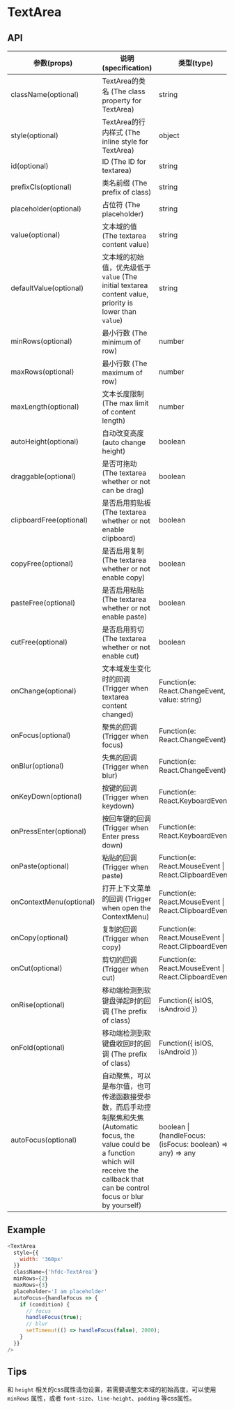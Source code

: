# TextArea

## API

| 参数(props) | 说明(specification) | 类型(type) | 默认值(defaultProps) |
| --- | --- | --- | --- |
| className(optional) | TextArea的类名 (The class property for TextArea) | string | - |
| style(optional) | TextArea的行内样式 (The inline style for TextArea) | object | {} |
| id(optional) | ID (The ID for textarea) | string | - |
| prefixCls(optional) | 类名前缀 (The prefix of class) | string | 'hfdc-textarea' |
| placeholder(optional) | 占位符 (The placeholder) | string | - |
| value(optional) | 文本域的值 (The textarea content value) | string | - |
| defaultValue(optional) | 文本域的初始值，优先级低于 `value` (The initial textarea content value, priority is lower than `value`) | string | - |
| minRows(optional) | 最小行数 (The minimum of row) | number | 1 |
| maxRows(optional) | 最小行数 (The maximum of row) | number | 6 |
| maxLength(optional) | 文本长度限制 (The max limit of content length) | number | Infinity |
| autoHeight(optional) | 自动改变高度 (auto change height) | boolean | true |
| draggable(optional) | 是否可拖动 (The textarea whether or not can be drag) | boolean | false |
| clipboardFree(optional) | 是否启用剪贴板 (The textarea whether or not enable clipboard) | boolean | true |
| copyFree(optional) | 是否启用复制 (The textarea whether or not enable copy) | boolean | true |
| pasteFree(optional) | 是否启用粘贴 (The textarea whether or not enable paste) | boolean | true |
| cutFree(optional) | 是否启用剪切 (The textarea whether or not enable cut) | boolean | true |
| onChange(optional) | 文本域发生变化时的回调 (Trigger when textarea content changed) | Function(e: React.ChangeEvent, value: string) | - |
| onFocus(optional) | 聚焦的回调 (Trigger when focus) | Function(e: React.ChangeEvent) | - |
| onBlur(optional) | 失焦的回调 (Trigger when blur) | Function(e: React.ChangeEvent) | - |
| onKeyDown(optional) | 按键的回调 (Trigger when keydown) | Function(e: React.KeyboardEvent) | - |
| onPressEnter(optional) | 按回车键的回调 (Trigger when Enter press down) | Function(e: React.KeyboardEvent) | - |
| onPaste(optional) | 粘贴的回调 (Trigger when paste) | Function(e: React.MouseEvent \| React.ClipboardEvent) | - |
| onContextMenu(optional) | 打开上下文菜单的回调 (Trigger when open the ContextMenu) | Function(e: React.MouseEvent \| React.ClipboardEvent) | - |
| onCopy(optional) | 复制的回调 (Trigger when copy) | Function(e: React.MouseEvent \| React.ClipboardEvent) | - |
| onCut(optional) | 剪切的回调 (Trigger when cut) | Function(e: React.MouseEvent \| React.ClipboardEvent) | - |
| onRise(optional) | 移动端检测到软键盘弹起时的回调 (The prefix of class) | Function({ isIOS, isAndroid }) | - |
| onFold(optional) | 移动端检测到软键盘收回时的回调 (The prefix of class) | Function({ isIOS, isAndroid }) | - |
| autoFocus(optional) | 自动聚焦，可以是布尔值，也可传递函数接受参数，而后手动控制聚焦和失焦 (Automatic focus, the value could be a function which will receive the callback that can be control focus or blur by yourself) | boolean \| (handleFocus: (isFocus: boolean) => any) => any | false |

## Example

```javascript
<TextArea
  style={{
    width: '360px'
  }}
  className={'hfdc-TextArea'}
  minRows={2}
  maxRows={3}
  placeholder='I am placeholder'
  autoFocus={handleFocus => {
    if (condition) {
      // focus
      handleFocus(true);
      // blur
      setTimeout(() => handleFocus(false), 2000);
    }
  }}
/>
```

## Tips
和 `height` 相关的css属性请勿设置，若需要调整文本域的初始高度，可以使用 `minRows` 属性，或者 `font-size`、`line-height`、`padding` 等css属性。